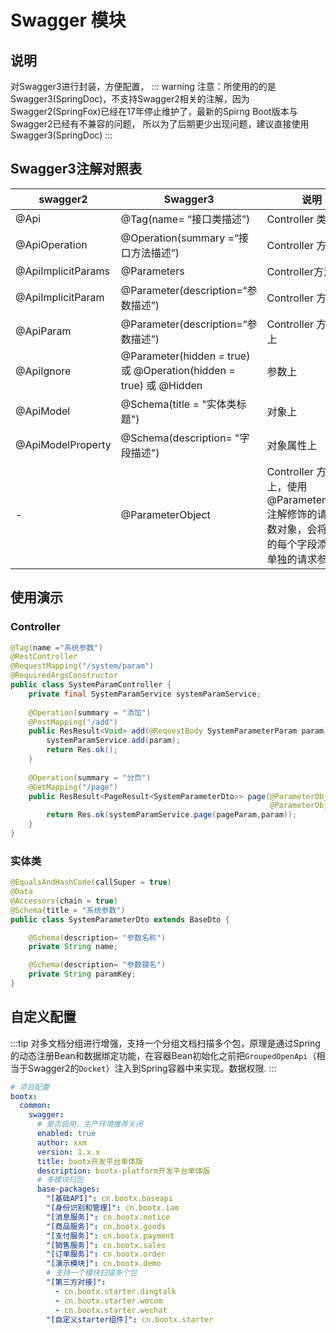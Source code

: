 # Swagger 模块
## 说明
对Swagger3进行封装，方便配置，
::: warning
注意：所使用的的是Swagger3(SpringDoc)，不支持Swagger2相关的注解，因为Swagger2(SpringFox)已经在17年停止维护了，最新的Spirng Boot版本与Swagger2已经有不兼容的问题，
所以为了后期更少出现问题，建议直接使用Swagger3(SpringDoc)
:::
## Swagger3注解对照表
| swagger2           | Swagger3                                                        | 说明                                                                  |
|--------------------|-----------------------------------------------------------------|---------------------------------------------------------------------|
| @Api               | @Tag(name= “接口类描述”)                                             | Controller 类上                                                       |
| @ApiOperation      | @Operation(summary =“接口方法描述”)                                   | Controller 方法上                                                      |     
| @ApiImplicitParams | @Parameters                                                     | Controller方法上                                                       |
| @ApiImplicitParam  | @Parameter(description=“参数描述”)                                  | Controller 方法上                                                      |
| @ApiParam          | @Parameter(description=“参数描述”)                                  | Controller 方法参数上                                                    |
| @ApiIgnore         | @Parameter(hidden = true) 或 @Operation(hidden = true) 或 @Hidden | 参数上                                                                 |
| @ApiModel          | @Schema(title  = "实体类标题")                                       | 对象上                                                                 |
| @ApiModelProperty  | @Schema(description= "字段描述")                                    | 对象属性上                                                               |
| -                  | @ParameterObject                                                | Controller 方法参数上，使用@ParameterObject 注解修饰的请求参数对象，会将对象的每个字段添加为单独的请求参数 |

## 使用演示
### Controller
```java
@Tag(name ="系统参数")
@RestController
@RequestMapping("/system/param")
@RequiredArgsConstructor
public class SystemParamController {
    private final SystemParamService systemParamService;
    
    @Operation(summary = "添加")
    @PostMapping("/add")
    public ResResult<Void> add(@RequestBody SystemParameterParam param){
        systemParamService.add(param);
        return Res.ok();
    }
    
    @Operation(summary = "分页")
    @GetMapping("/page")
    public ResResult<PageResult<SystemParameterDto>> page(@ParameterObject PageParam pageParam,
                                                          @ParameterObject SystemParameterParam param){
        return Res.ok(systemParamService.page(pageParam,param));
    }
}
```
### 实体类
```java
@EqualsAndHashCode(callSuper = true)
@Data
@Accessors(chain = true)
@Schema(title = "系统参数")
public class SystemParameterDto extends BaseDto {

    @Schema(description= "参数名称")
    private String name;

    @Schema(description= "参数键名")
    private String paramKey;
}
```
## 自定义配置
:::tip
对多文档分组进行增强，支持一个分组文档扫描多个包，原理是通过Spring的动态注册Bean和数据绑定功能，在容器Bean初始化之前把`GroupedOpenApi`（相当于Swagger2的`Docket`）注入到Spring容器中来实现。数据权限.
:::

```yaml
# 项目配置
bootx:
  common:
    swagger:
      # 是否启用，生产环境推荐关闭
      enabled: true
      author: xxm
      version: 1.x.x
      title: bootx开发平台单体版
      description: bootx-platform开发平台单体版
      # 多模块扫包
      base-packages:
        "[基础API]": cn.bootx.baseapi
        "[身份识别和管理]": cn.bootx.iam
        "[消息服务]": cn.bootx.notice
        "[商品服务]": cn.bootx.goods
        "[支付服务]": cn.bootx.payment
        "[销售服务]": cn.bootx.sales
        "[订单服务]": cn.bootx.order
        "[演示模块]": cn.bootx.demo
        # 支持一个模块扫描多个包
        "[第三方对接]":
          - cn.bootx.starter.dingtalk
          - cn.bootx.starter.wecom
          - cn.bootx.starter.wechat
        "[自定义starter组件]": cn.bootx.starter
```
